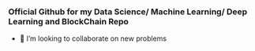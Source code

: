 ### Official Github for my Data Science/ Machine Learning/ Deep Learning and BlockChain Repo
- 💞️ I’m looking to collaborate on new problems




<!---
nairthecoder/nairthecoder is a ✨ special ✨ repository because its `README.md` (this file) appears on your GitHub profile.
You can click the Preview link to take a look at your changes.
--->
